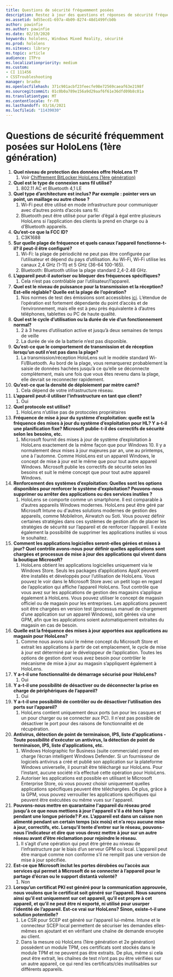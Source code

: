 ```yaml
---
title: Questions de sécurité fréquemment posées
description: Restez à jour des questions et réponses de sécurité fréquemment posées sur les appareils HoloLens de réalité mixte.
ms.assetid: bd55ecd1-697a-4b09-8274-48d1499fcb0b
author: pawinfie
ms.author: pawinfie
ms.date: 02/19/2020
keywords: hololens, Windows Mixed Reality, sécurité
ms.prod: hololens
ms.sitesec: library
ms.topic: article
audience: ITPro
ms.localizationpriority: medium
ms.custom:
- CI 111456
- CSSTroubleshooting
manager: bradke
ms.openlocfilehash: 371c901acbf23feecfe98e72569caeaf63e2198f
ms.sourcegitcommit: 01c0b0a789e156a9d29aaf6f61e36dfd09b8c01a
ms.translationtype: MT
ms.contentlocale: fr-FR
ms.lasthandoff: 03/16/2021
ms.locfileid: "11439030"
---
```

# <a name="frequently-asked-hololens-1st-gen-security-questions"></a>Questions de sécurité fréquemment posées sur HoloLens (1ère génération)

1. **Quel niveau de protection des données offre HoloLens 1?**
    1. Voir [Chiffrement BitLocker HoloLens (1ère génération)](hololens1-encryption.md)
1. **Quel est le type de connexion sans fil utilisé?**
    1. 802.11 AC et Bluetooth 4,1 LE
1. **Quel type d’architecture est inclus?  Par exemple : pointer vers un point, un maillage ou autre chose ?**
    1. Wi-Fi peut être utilisé en mode infrastructure pour communiquer avec d’autres points d’accès sans fil.
    1. Bluetooth peut être utilisé pour parler d’égal à égal entre plusieurs HoloLens si l’application des clients la prend en charge ou à d’Bluetooth appareils.
1. **Qu’est-ce que la FCC ID?**
    1. C3K1688
1. **Sur quelle plage de fréquence et quels canaux l’appareil fonctionne-t-il? il peut-il être configuré?**
    1. Wi-Fi: la plage de périodicité ne peut pas être configurée par l’utilisateur et dépend du pays d’utilisation. Au Wi-Fi, Wi-Fi utilise les canaux 2,4 GHz (1-11) et 5 GHz (36-64 100-165).
    1. Bluetooth: Bluetooth utilise la plage standard 2,4-2.48 GHz.
1. **L’appareil peut-il autoriser ou bloquer des fréquences spécifiques?**
    1. Cela n’est pas contrôlable par l’utilisateur/l’appareil.
1. **Quel est le niveau de puissance pour la transmission et la réception? Est-elle réglable? Quelle est la plage de l’opération?**
    1. Nos normes de test des émissions sont accessibles [ici](https://fccid.io/C3K1688). L’étendue de l’opération est fortement dépendante du point d’accès et de l’environnement, mais elle est à peu près équivalente à d’autres téléphones, tablettes ou PC de haute qualité.
1. **Quel est le cycle d’utilisation ou la durée de vie d’un fonctionnement normal?**
    1. 2 à 3 heures d’utilisation active et jusqu’à deux semaines de temps de veille
    1. La durée de vie de la batterie n’est pas disponible.
1. **Qu’est-ce que le comportement de transmission et de réception lorsqu’un outil n’est pas dans la plage?**
    1. La transmission/réception HoloLens suit le modèle standard Wi-Fi/Bluetooth. Au bord de la plage, vous remarquerez probablement la saisie de données hachées jusqu’à ce qu’elle se déconnecte complètement, mais une fois que vous êtes revenu dans la plage, elle devrait se reconnecter rapidement.
1. **Qu’est-ce que la densité de déploiement par mètre carré?**
    1. Cela dépend de votre infrastructure réseau.
1. **L’appareil peut-il utiliser l’infrastructure en tant que client?**
    1. Oui
1. **Quel protocole est utilisé?**
    1. HoloLens n’utilise pas de protocoles propriétaires
1. **Fréquence de mise à jour du système d’exploitation: quelle est la fréquence des mises à jour du système d’exploitation pour HL?  Y a-t-il une planification fixe?  Microsoft publie-t-il des correctifs de sécurité selon les besoins, etc.**
    1. Microsoft fournit des mises à jour de système d’exploitation à HoloLens exactement de la même façon que pour Windows 10. Il y a normalement deux mises à jour majeures par an, une au printemps, une à l'automne. Comme HoloLens est un appareil Windows, le concept de mise à jour est le même que pour tout autre appareil Windows. Microsoft publie les correctifs de sécurité selon les besoins et suit le même concept que pour tout autre appareil Windows.
1. **Renforcement des systèmes d’exploitation: Quelles sont les options disponibles pour renforcer le système d’exploitation?  Pouvons-nous supprimer ou arrêter des applications ou des services inutiles ?**
    1. HoloLens se comporte comme un smartphone. Il est comparable à d’autres appareils Windows modernes. HoloLens peut être géré par Microsoft Intune ou d'autres solutions modernes de gestion des appareils, comme MobileIron, Airwatch ou Soti. Vous pouvez définir certaines stratégies dans ces systèmes de gestion afin de placer les stratégies de sécurité sur l’appareil et de renforcer l’appareil. Il existe également la possibilité de supprimer les applications inutiles si vous le souhaitez.
1. **Comment les applications logicielles seront-elles gérées et mises à jour? Quel contrôle avons-nous pour définir quelles applications sont chargées et processus de mise à jour des applications qui vivent dans la boutique Microsoft?**
    1. HoloLens obtient les applications logicielles uniquement via le Windows Store. Seuls les packages d’applications AppX peuvent être installés et développés pour l’utilisation de HoloLens. Vous pouvez le voir dans le Microsoft Store avec un petit logo en regard de l’application qui affiche l’appareil HoloLens. Tout contrôle que vous avez sur les applications de gestion des magasins s’applique également à HoloLens. Vous pouvez utiliser le concept de magasin officiel ou de magasin pour les entreprises. Les applications peuvent soit être chargées en version test (processus manuel de chargement d’une application sur un appareil Windows), soit gérées via une GPM, afin que les applications soient automatiquement extraites du magasin en cas de besoin.
1. **Quelle est la fréquence des mises à jour apportées aux applications au magasin pour HoloLens?**
    1. Comme nous avons suivi le même concept du Microsoft Store et extrait les applications à partir de cet emplacement, le cycle de mise à jour est déterminé par le développeur de l’application. Toutes les options de gestion dont vous avez besoin pour contrôler le mécanisme de mise à jour au magasin s’appliquent également à HoloLens.
1. **Y a-t-il une fonctionnalité de démarrage sécurisé pour HoloLens?**
    1. Oui
1. **Y a-t-il une possibilité de désactiver ou de déconnecter la prise en charge de périphériques de l’appareil?**
    1. Oui
1. **Y a-t-il une possibilité de contrôler ou de désactiver l’utilisation des ports sur l’appareil?**
    1. HoloLens contient uniquement deux ports (un pour les casques et un pour charger ou se connecter aux PC). Il n'est pas possible de désactiver le port pour des raisons de fonctionnalité et de récupération.
1. **Antivirus, détection de point de terminaison, IPS, liste d’applications - Toute possibilité d’exécuter un antivirus, la détection de point de terminaison, IPS, liste d’applications, etc.**
    1. Windows Holographic for Business (suite commerciale) prend en charge l’écran intelligent Windows Defender. Si un fournisseur de logiciels antivirus a créé et publié son application sur la plateforme Windows universelle, il pourrait être téléchargé sur HoloLens. Pour l’instant, aucune société n’a effectué cette opération pour HoloLens.
    1. Autoriser les applications est possible en utilisant le Microsoft Enterprise Store, où vous pouvez choisir uniquement quelles applications spécifiques peuvent être téléchargées. De plus, grâce à la GPM, vous pouvez verrouiller les applications spécifiques qui peuvent être exécutées ou même vues sur l'appareil.
1. **Pouvons-nous mettre en quarantaine l'appareil du réseau prod jusqu'à ce que nous mettions à jour l'appareil s'il a été hors ligne pendant une longue période?  P.ex. L’appareil est dans un caisse non alimenté pendant un certain temps (six mois) et n’a reçu aucune mise à jour, correctifs, etc.  Lorsqu’il tente d’entrer sur le réseau, pouvons-nous l’indicateur et dire que vous devez mettre à jour sur un autre réseau avant d’être réclamation pour rejoindre le réseau.**
    1. Il s’agit d’une opération qui peut être gérée au niveau de l’infrastructure par le biais d’un serveur GPM ou local. L’appareil peut être marqué comme non conforme s’il ne remplit pas une version de mise à jour spécifiée.
1. **Est-ce que Microsoft inclut les portes dérobées ou l’accès aux services qui permet à Microsoft de se connecter à l’appareil pour le partage d’écran ou le support distantà volonté?**
    1. Non
1. **Lorsqu’un certificat PKI est généré pour la communication approuvée, nous voulons que le certificat soit généré sur l’appareil. Nous saurons ainsi qu’il est uniquement sur cet appareil, qu’il est propre à cet appareil, et qu’il ne peut être ni exporté, ni utilisé pour usurper l’identité de l’appareil. Est-ce vrai sur HoloLens? Sinon, existe-t-il une solution potentielle?**
    1. Le CSR pour SCEP est généré sur l’appareil lui-même. Intune et le connecteur SCEP local permettent de sécuriser les demandes elles-mêmes en ajoutant et en vérifiant une chaîne de demande envoyée au client.
    1. Dans la mesure où HoloLens (1ère génération et 2e génération) possèdent un module TPM, ces certificats sont stockés dans le module TPM et ne peuvent pas être extraits. De plus, même si cela peut être extrait, les chaînes de test n’ont pas pu être vérifiées sur un autre appareil, ce qui rend les certificats/clés inutilisables sur différents appareils.
